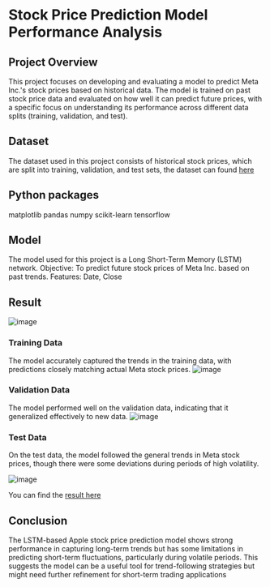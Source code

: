# Stock Price Prediction Model Performance Analysis

## Project Overview
This project focuses on developing and evaluating a model to predict Meta Inc.'s stock prices based on historical data. The model is trained on past stock price data and evaluated on how well it can predict future prices, with a specific focus on understanding its performance across different data splits (training, validation, and test).

## Dataset
The dataset used in this project consists of historical stock prices, which are split into training, validation, and test sets, the dataset can found [here](https://finance.yahoo.com/quote/META/history/?period1=1337347800&period2=1723021946)

## Python packages
matplotlib
pandas
numpy
scikit-learn
tensorflow

## Model
The model used for this project is a Long Short-Term Memory (LSTM) network.
Objective: To predict future stock prices of Meta Inc. based on past trends.
Features: Date, Close

## Result
![image](https://github.com/user-attachments/assets/6853aa5c-e58d-40cd-937b-34dacafff9e7)

### Training Data
The model accurately captured the trends in the training data, with predictions closely matching actual Meta stock prices.
![image](https://github.com/user-attachments/assets/4af15b12-87c7-4d3e-9ead-c6378eee9215)


### Validation Data
The model performed well on the validation data, indicating that it generalized effectively to new data.
![image](https://github.com/user-attachments/assets/f69da7b4-2aa3-45ed-a039-516fb3a4f7d4)


### Test Data
On the test data, the model followed the general trends in Meta stock prices, though there were some deviations during periods of high volatility.

![image](https://github.com/user-attachments/assets/0b919d8c-83c1-4fcb-b9d4-ff95fe0d36be)


You can find the [result here](https://github.com/Rehima1/Stock-Price-Prediction/blob/main/StockPricePrediction_Meta.ipynb)

## Conclusion
The LSTM-based Apple stock price prediction model shows strong performance in capturing long-term trends but has some limitations in predicting short-term fluctuations, particularly during volatile periods. This suggests the model can be a useful tool for trend-following strategies but might need further refinement for short-term trading applications
